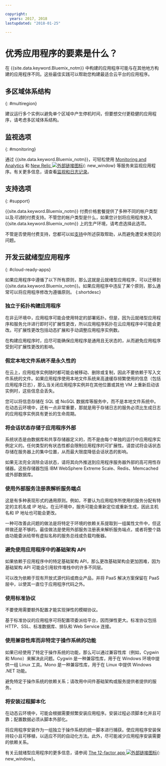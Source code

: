 ```yaml
---

copyright:
  years: 2017, 2018
lastupdated: "2018-01-25"

---
```


# 优秀应用程序的要素是什么？

在 {{site.data.keyword.Bluemix_notm}} 中构建的应用程序可能与在其他地方构建的应用程序不同。这些最佳实践可以帮助您构建最适合云平台的应用程序。

## 多区域体系结构
{: #multiregion}

建议运行多个实例以避免单个区域中产生停机时间，但要想交付更稳健的应用程序，请考虑多区域体系结构。

## 监视选项
{: #monitoring}

通过 {{site.data.keyword.Bluemix_notm}}，可轻松使用 [Monitoring and Analytics](/docs/services/monana/index.html) 和 [New Relic ![外部链接图标](../icons/launch-glyph.svg)](http://newrelic.com/){: new_window} 等服务来监视应用程序。有关更多信息，请查看[监视和日志记录](../monitor_log/logging.html#monitoring_logging_bluemix_apps)。

## 支持选项
{: #support}

{{site.data.keyword.Bluemix_notm}} 付费价格套餐提供了多种不同的帐户类型以及*可选*的付费支持。不管您的帐户类型是什么，如果您计划将应用程序放入 {{site.data.keyword.Bluemix_notm}} 上的生产环境，请考虑选择此选项。

不管是否使用付费支持，您都可以如[支持](../get-support/howtogetsupport.html)中所述获取帮助，从而避免遭受未预见的问题。

## 开发云就绪型应用程序
{: #cloud-ready-apps}

如果应用程序中遵循了以下所有原则，那么这就是云就绪型应用程序，可以迁移到 {{site.data.keyword.Bluemix_notm}}。如果应用程序中违反了某个原则，那么通常可以将应用程序修改为遵循原则。
{:shortdesc}

### 独立于拓扑构建应用程序

在非云环境中，应用程序可能会使用特定的部署拓扑。但是，因为云就绪型应用程序和服务允许进行即时可扩展性更改，所以应用程序拓扑在云应用程序中可能会更改。可扩展性更改包括动态扩展和手动调整应用程序实例数。

在构建应用程序时，应尽可能确保应用程序是通用且无状态的，从而避免应用程序受到可扩展性更改的影响。

### 假定本地文件系统不是永久性的

在云上，应用程序实例随时都可能会被移动、删除或复制，因此不要依赖于写入文件系统的文件。如果应用程序使用本地文件系统来高速缓存频繁使用的信息（包括应用程序日志），那么当关闭应用程序实例并在其他位置或其他 VM 上重新启动该实例时，这些信息会丢失。

您可以将信息存储在 SQL 或 NoSQL 数据库等服务中，而不是本地文件系统中。在动态云环境中，还有一点非常重要，那就是用于存储日志的服务必须比生成日志的应用程序实例具有更长的生命周期。

### 将会话状态存储于应用程序外部

系统状态是由数据库和共享存储器定义的，而不是由每个单独的运行中应用程序实例定义的。任何类型的有状态性都会限制应用程序的可扩展性。请尝试将会话状态存储在服务器上的集中位置，从而最大限度降低会话状态的影响。

如果无法完全消除会话状态，请将其向外推送到应用程序服务器外部的高可用性存储器。这些存储器包括 IBM WebSphere Extreme Scale、Redis、Memcached 或外部数据库。

### 使用外部服务注册表解析服务端点

这是有多种表现形式的通用原则。例如，不要认为应用程序所使用的服务分配有特定的主机名或 IP 地址。在云环境中，服务可能会重新定位或重新生成，因此主机名和 IP 地址也可能会更改。

一种可改善此问题的做法是将特定于环境的依赖关系提取到一组属性文件中，但这样做还是不够的。最佳做法是使用外部服务注册表来解析服务端点，或者将整个路由功能委派给带有虚拟名称的服务总线或负载均衡器。

### 避免使用应用程序中的基础架构 API

如果依赖于应用程序中的特定基础架构 API，那么更改基础架构会更加困难，因为基础架构 API 可能会引用软件堆栈中的许多不同层。

可以改为依赖于现有开放式源代码或商业产品，并将 PaaS 解决方案保留在 PaaS 层中，以使其一直位于应用程序代码之外。

### 使用标准协议

不要使用需要额外配置才能实现弹性的模糊协议。

基于标准协议的应用程序可将配置项委派给平台，因而弹性更大。标准协议包括 HTTP、SSL、标准数据库、排队和 Web Service 连接。

### 使用兼容性库而非特定于操作系统的功能

如果已经使用了特定于操作系统的功能，那么可以通过兼容性库（例如，Cygwin 和 Mono）来解决此问题。Cygwin 是一种兼容性库，用于在 Windows 环境中提供一组 Linux 工具。Mono 是一种兼容性库，用于在 Linux 中提供 Windows .NET 功能。

避免特定于操作系统的依赖关系；请改用中间件基础架构或服务提供者提供的服务。

### 将安装过程脚本化

在动态云环境中，可能会根据需要频繁安装应用程序。安装过程必须脚本化并且可靠；配置数据必须从脚本外部化。

将应用程序安装作为一组独立于操作系统的统一脚本进行捕获。使应用程序安装保持较小且可移植，以适应不同的自动化方法。此外，尽可能减少应用程序安装需要的依赖关系。

有关云就绪型应用程序的更多信息，请参阅 [The 12-factor app ![外部链接图标](../icons/launch-glyph.svg)](http://12factor.net/){: new_window}。

